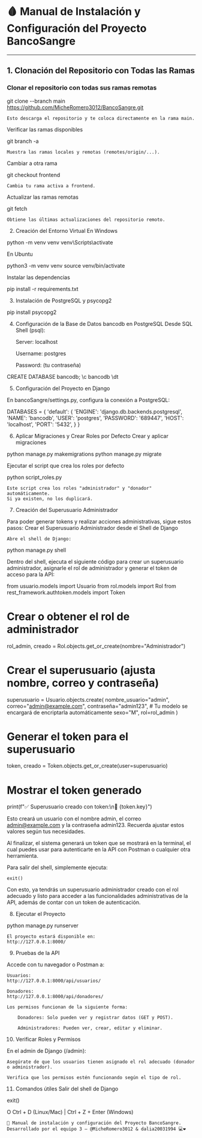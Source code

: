 # 🩸 Manual de Instalación y Configuración del Proyecto BancoSangre

---

## 1. Clonación del Repositorio con Todas las Ramas

### Clonar el repositorio con todas sus ramas remotas


git clone --branch main https://github.com/MicheRomero3012/BancoSangre.git

    Esto descarga el repositorio y te coloca directamente en la rama main.

Verificar las ramas disponibles

git branch -a

    Muestra las ramas locales y remotas (remotes/origin/...).

Cambiar a otra rama

git checkout frontend

    Cambia tu rama activa a frontend.

Actualizar las ramas remotas

git fetch

    Obtiene las últimas actualizaciones del repositorio remoto.

2. Creación del Entorno Virtual
En Windows

python -m venv venv
venv\Scripts\activate

En Ubuntu

python3 -m venv venv
source venv/bin/activate

Instalar las dependencias

pip install -r requirements.txt

3. Instalación de PostgreSQL y psycopg2

pip install psycopg2

4. Configuración de la Base de Datos bancodb en PostgreSQL
Desde SQL Shell (psql):

    Server: localhost

    Username: postgres

    Password: (tu contraseña)

CREATE DATABASE bancodb;
\c bancodb
\dt

5. Configuración del Proyecto en Django

En bancoSangre/settings.py, configura la conexión a PostgreSQL:

DATABASES = {
   'default': {
       'ENGINE': 'django.db.backends.postgresql',
       'NAME': 'bancodb',
       'USER': 'postgres',
       'PASSWORD': '689447',
       'HOST': 'localhost',
       'PORT': '5432',
   }
}

6. Aplicar Migraciones y Crear Roles por Defecto
Crear y aplicar migraciones

python manage.py makemigrations
python manage.py migrate

Ejecutar el script que crea los roles por defecto

python script_roles.py

    Este script crea los roles "administrador" y "donador" automáticamente.
    Si ya existen, no los duplicará.

7. Creación del Superusuario Administrador

Para poder generar tokens y realizar acciones administrativas, sigue estos pasos:
Crear el Superusuario Administrador desde el Shell de Django

    Abre el shell de Django:

python manage.py shell

Dentro del shell, ejecuta el siguiente código para crear un superusuario administrador, asignarle el rol de administrador y generar el token de acceso para la API:

from usuario.models import Usuario
from rol.models import Rol
from rest_framework.authtoken.models import Token

# Crear o obtener el rol de administrador
rol_admin, creado = Rol.objects.get_or_create(nombre="Administrador")

# Crear el superusuario (ajusta nombre, correo y contraseña)
superusuario = Usuario.objects.create(
    nombre_usuario="admin",
    correo="admin@example.com",
    contraseña="admin123",  # Tu modelo se encargará de encriptarla automáticamente
    sexo="M",
    rol=rol_admin
)

# Generar el token para el superusuario
token, creado = Token.objects.get_or_create(user=superusuario)

# Mostrar el token generado
print(f"✅ Superusuario creado con token:\n🔑 {token.key}")

Esto creará un usuario con el nombre admin, el correo admin@example.com y la contraseña admin123. Recuerda ajustar estos valores según tus necesidades.

Al finalizar, el sistema generará un token que se mostrará en la terminal, el cual puedes usar para autenticarte en la API con Postman o cualquier otra herramienta.

Para salir del shell, simplemente ejecuta:

    exit()

Con esto, ya tendrás un superusuario administrador creado con el rol adecuado y listo para acceder a las funcionalidades administrativas de la API, además de contar con un token de autenticación.

8. Ejecutar el Proyecto

python manage.py runserver

    El proyecto estará disponible en:
    http://127.0.0.1:8000/

9. Pruebas de la API

Accede con tu navegador o Postman a:

    Usuarios:
    http://127.0.0.1:8000/api/usuarios/

    Donadores:
    http://127.0.0.1:8000/api/donadores/

    Los permisos funcionan de la siguiente forma:

        Donadores: Solo pueden ver y registrar datos (GET y POST).

        Administradores: Pueden ver, crear, editar y eliminar.

10. Verificar Roles y Permisos

En el admin de Django (/admin):

    Asegúrate de que los usuarios tienen asignado el rol adecuado (donador o administrador).

    Verifica que los permisos estén funcionando según el tipo de rol.

11. Comandos útiles
Salir del shell de Django

exit()

O Ctrl + D (Linux/Mac) | Ctrl + Z + Enter (Windows)

    📌 Manual de instalación y configuración del Proyecto BancoSangre.
    Desarrollado por el equipo 3 — @MicheRomero3012 & dalia20031994 💻❤️